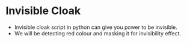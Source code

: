 # Invisible Cloak

* Invisible cloak script in python can give you power to be invisible.
* We will be detecting red colour and masking it for invisibility effect.
